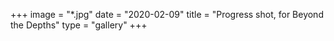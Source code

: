 +++
image = "*.jpg"
date = "2020-02-09"
title = "Progress shot, for Beyond the Depths"
type = "gallery"
+++

